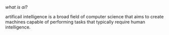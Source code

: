 *what is ai*? 

artificail intelligence is a broad field of computer science that aims to create machines capable of performing tasks that typically require human intelligence. 

